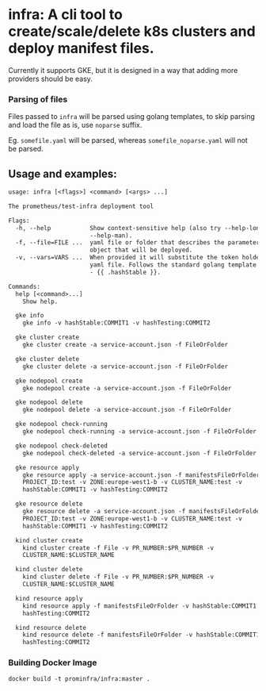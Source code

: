 # infra: A cli tool to create/scale/delete k8s clusters and deploy manifest files.

Currently it supports GKE, but it is designed in a way that adding more providers should be easy.

### Parsing of files

Files passed to `infra` will be parsed using golang templates, to skip parsing and load the file as is, use `noparse` suffix.

Eg. `somefile.yaml` will be parsed, whereas `somefile_noparse.yaml` will not be parsed.

## Usage and examples:

[embedmd]:# (infra-flags.txt)
```txt
usage: infra [<flags>] <command> [<args> ...]

The prometheus/test-infra deployment tool

Flags:
  -h, --help           Show context-sensitive help (also try --help-long and
                       --help-man).
  -f, --file=FILE ...  yaml file or folder that describes the parameters for the
                       object that will be deployed.
  -v, --vars=VARS ...  When provided it will substitute the token holders in the
                       yaml file. Follows the standard golang template formating
                       - {{ .hashStable }}.

Commands:
  help [<command>...]
    Show help.

  gke info
    gke info -v hashStable:COMMIT1 -v hashTesting:COMMIT2

  gke cluster create
    gke cluster create -a service-account.json -f FileOrFolder

  gke cluster delete
    gke cluster delete -a service-account.json -f FileOrFolder

  gke nodepool create
    gke nodepool create -a service-account.json -f FileOrFolder

  gke nodepool delete
    gke nodepool delete -a service-account.json -f FileOrFolder

  gke nodepool check-running
    gke nodepool check-running -a service-account.json -f FileOrFolder

  gke nodepool check-deleted
    gke nodepool check-deleted -a service-account.json -f FileOrFolder

  gke resource apply
    gke resource apply -a service-account.json -f manifestsFileOrFolder -v
    PROJECT_ID:test -v ZONE:europe-west1-b -v CLUSTER_NAME:test -v
    hashStable:COMMIT1 -v hashTesting:COMMIT2

  gke resource delete
    gke resource delete -a service-account.json -f manifestsFileOrFolder -v
    PROJECT_ID:test -v ZONE:europe-west1-b -v CLUSTER_NAME:test -v
    hashStable:COMMIT1 -v hashTesting:COMMIT2

  kind cluster create
    kind cluster create -f File -v PR_NUMBER:$PR_NUMBER -v
    CLUSTER_NAME:$CLUSTER_NAME

  kind cluster delete
    kind cluster delete -f File -v PR_NUMBER:$PR_NUMBER -v
    CLUSTER_NAME:$CLUSTER_NAME

  kind resource apply
    kind resource apply -f manifestsFileOrFolder -v hashStable:COMMIT1 -v
    hashTesting:COMMIT2

  kind resource delete
    kind resource delete -f manifestsFileOrFolder -v hashStable:COMMIT1 -v
    hashTesting:COMMIT2


```

### Building Docker Image

```
docker build -t prominfra/infra:master .
```
